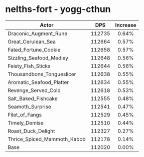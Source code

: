 # nelths-fort - yogg-cthun
| Actor | DPS | Increase |
|---|:---:|:---:|
|Draconic_Augment_Rune|112735|0.64%|
|Great_Cerulean_Sea|112664|0.57%|
|Fated_Fortune_Cookie|112658|0.57%|
|Sizzling_Seafood_Medley|112648|0.56%|
|Feisty_Fish_Sticks|112644|0.56%|
|Thousandbone_Tongueslicer|112638|0.55%|
|Aromatic_Seafood_Platter|112634|0.55%|
|Revenge_Served_Cold|112618|0.53%|
|Salt_Baked_Fishcake|112555|0.48%|
|Seamoth_Surprise|112541|0.47%|
|Filet_of_Fangs|112529|0.45%|
|Timely_Demise|112510|0.44%|
|Roast_Duck_Delight|112327|0.27%|
|Thrice_Spiced_Mammoth_Kabob|112178|0.14%|
|Base|112020|0.00%|
